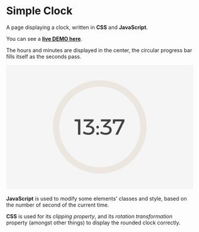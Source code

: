 # Simple Clock

A page displaying a clock, written in **CSS** and **JavaScript**.  
  
You can see a [**live DEMO here**](https://mkspcd.github.io/SimpleClock/).  
  
The hours and minutes are displayed in the center, the circular progress bar fills itself as the seconds pass.

<p align="center">
  <img src="https://raw.githubusercontent.com/mkspcd/SimpleClock/master/images/animation.gif" alt="Simple clock" />
</p>


**JavaScript** is used to modify some elements' classes and style, based on the number of second of the current time. 

**CSS** is used for its *clipping property*, and its *rotation transformation* property (amongst other things) to display the rounded clock correctly.


